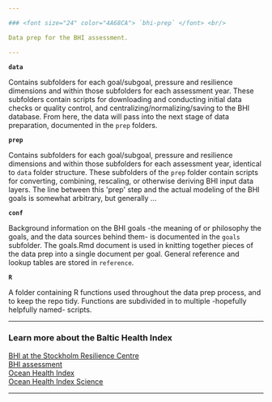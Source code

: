 ```yaml
---

### <font size="24" color="4A68CA"> `bhi-prep` </font> <br/>

Data prep for the BHI assessment.

---
```


**`data`**  

Contains subfolders for each goal/subgoal, pressure and resilience dimensions and within those subfolders for each assessment year. These subfolders contain scripts for downloading and conducting initial data checks or quality control, and centralizing/normalizing/saving to the BHI database. From here, the data will pass into the next stage of data preparation, documented in the `prep` folders.  

**`prep`**  

Contains subfolders for each goal/subgoal, pressure and resilience dimensions and within those subfolders for each assessment year, identical to `data` folder structure. These subfolders of the `prep` folder contain scripts for converting, combining, rescaling, or otherwise deriving BHI input data layers. The line between this 'prep' step and the actual modeling of the BHI goals is somewhat arbitrary, but generally ...

**`conf`**  

Background information on the BHI goals -the meaning of or philosophy the goals, and the data sources behind them- is documented in the `goals` subfolder. The goals.Rmd document is used in knitting together pieces of the data prep into a single document per goal. General reference and lookup tables are stored in `reference`.

**`R`**  

A folder containing R functions used throughout the data prep process, and to keep the repo tidy. Functions are subdivided in to multiple -hopefully helpfully named- scripts. 

---

### Learn more about the Baltic Health Index <br/>
[BHI at the Stockholm Resilience Centre](http://www.stockholmresilience.org/research/research-themes/marine/baltic-health-index.html)  
[BHI assessment](https://github.com/OHI-Science/bhi)  
[Ocean Health Index](http://www.oceanhealthindex.org/about)  
[Ocean Health Index Science](http://ohi-science.org)

---
